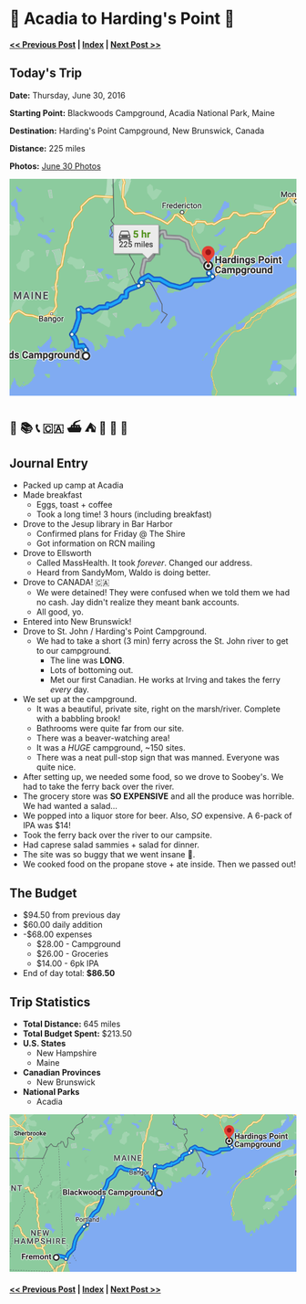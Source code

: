 
# 🌲 Acadia to Harding's Point 🦫

####  [<< Previous Post](https://jay-d.me/2016RT-06-29) | [Index](https://jay-d.me/2016RT) | [Next Post >>](https://jay-d.me/2016RT-07-01)

## Today's Trip

**Date:** Thursday, June 30, 2016

**Starting Point:** Blackwoods Campground, Acadia National Park, Maine

**Destination:** Harding's Point Campground, New Brunswick, Canada

**Distance:** 225 miles

**Photos:** [June 30 Photos](https://jay-d.me/2016RT-06-30)

![map of acadia to harding's point](../maps/day/06-30.png "day map")

## 🍳 📚 📞 🇨🇦 ⛴ ⛺ 🦫️ 🛒 🥗

## Journal Entry

* Packed up camp at Acadia
* Made breakfast
    * Eggs, toast + coffee
    * Took a long time! 3 hours (including breakfast)
* Drove to the Jesup library in Bar Harbor
    * Confirmed plans for Friday @ The Shire
    * Got information on RCN mailing
* Drove to Ellsworth
    * Called MassHealth. It took *forever*.  Changed our address.
    * Heard from SandyMom, Waldo is doing better.
* Drove to CANADA! 🇨🇦
    * We were detained! They were confused when we told them we had no cash. Jay didn't realize they meant bank accounts.
    * All good, yo.
* Entered into New Brunswick!
* Drove to St. John / Harding's Point Campground.
    * We had to take a short (3 min) ferry across the St. John river to get to our campground.
        * The line was **LONG**.
        * Lots of bottoming out.
        * Met our first Canadian. He works at Irving and takes the ferry *every* day.
* We set up at the campground.
    * It was a beautiful, private site, right on the marsh/river. Complete with a babbling brook!
    * Bathrooms were quite far from our site.
    * There was a beaver-watching area!
    * It was a *HUGE* campground, ~150 sites.
    * There was a neat pull-stop sign that was manned. Everyone was quite nice.
* After setting up, we needed some food, so we drove to Soobey's. We had to take the ferry back over the river.
* The grocery store was **SO EXPENSIVE** and all the produce was horrible. We had wanted a salad...
* We popped into a liquor store for beer. Also, *SO* expensive. A 6-pack of IPA was $14!
* Took the ferry back over the river to our campsite.
* Had caprese salad sammies + salad for dinner.
* The site was so buggy that we went insane 🤪.
* We cooked food on the propane stove + ate inside. Then we passed out!

## The Budget

* $94.50 from previous day
* $60.00 daily addition
* -$68.00 expenses
    * $28.00 - Campground
    * $26.00 - Groceries
    * $14.00 - 6pk IPA
* End of day total: **$86.50**

## Trip Statistics

* **Total Distance:** 645 miles
* **Total Budget Spent:** $213.50
* **U.S. States**
    * New Hampshire
    * Maine
* **Canadian Provinces**
    * New Brunswick
* **National Parks**
    * Acadia

![total trip from fremont to harding's point](../maps/total/06-30-total.png "total trip map")

####  [<< Previous Post](https://jay-d.me/2016RT-06-29) | [Index](https://jay-d.me/2016RT) | [Next Post >>](https://jay-d.me/2016RT-07-01)